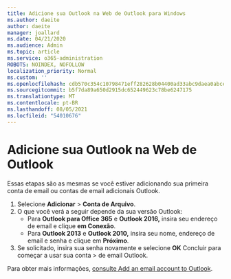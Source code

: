 ```yaml
---
title: Adicione sua Outlook na Web de Outlook para Windows
ms.author: daeite
author: daeite
manager: joallard
ms.date: 04/21/2020
ms.audience: Admin
ms.topic: article
ms.service: o365-administration
ROBOTS: NOINDEX, NOFOLLOW
localization_priority: Normal
ms.custom: ''
ms.openlocfilehash: cdb570c354c10798471eff282628b04400ad33abc9daea0abce6cb4bcc55e41d
ms.sourcegitcommit: b5f7da89a650d2915dc652449623c78be6247175
ms.translationtype: MT
ms.contentlocale: pt-BR
ms.lasthandoff: 08/05/2021
ms.locfileid: "54010676"
---
```

# <a name="add-your-outlook-on-the-web-account-to-outlook"></a>Adicione sua Outlook na Web de Outlook

Essas etapas são as mesmas se você estiver adicionando sua primeira conta de email ou contas de email adicionais Outlook.

1. Selecione **Adicionar**  >  **Conta de Arquivo**.
1. O que você verá a seguir depende da sua versão Outlook:
    - Para **Outlook para Office 365** e **Outlook 2016,** insira seu endereço de email e clique **em Conexão**.
    - Para **Outlook 2013** e **Outlook 2010,** insira seu nome, endereço de email e senha e clique em **Próximo**.
1. Se solicitado, insira sua senha novamente e selecione **OK** Concluir para começar a usar sua conta  >   de email Outlook.

Para obter mais informações, [consulte Add an email account to Outlook](https://support.office.com/article/6e27792a-9267-4aa4-8bb6-c84ef146101b).